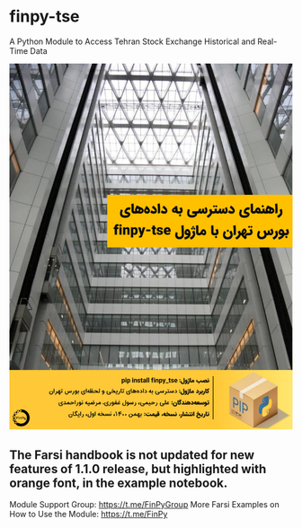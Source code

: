 # finpy-tse
A Python Module to Access Tehran Stock Exchange Historical and Real-Time Data 

![plot](cover_image.png)

## The Farsi handbook is not updated for new features of 1.1.0 release, but highlighted with orange font, in the example notebook. 

Module Support Group: https://t.me/FinPyGroup 
More Farsi Examples on How to Use the Module: https://t.me/FinPy 
